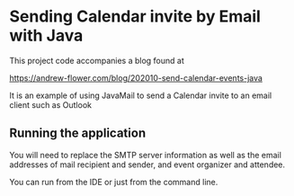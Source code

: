 # Sending Calendar invite by Email with Java
This project code accompanies a blog found at 

https://andrew-flower.com/blog/202010-send-calendar-events-java

It is an example of using JavaMail to send a Calendar invite to an email client 
such as Outlook

## Running the application
You will need to replace the SMTP server information as well 
as the email addresses of mail recipient and sender, and event organizer and attendee.

You can run from the IDE or just from the command line.  

